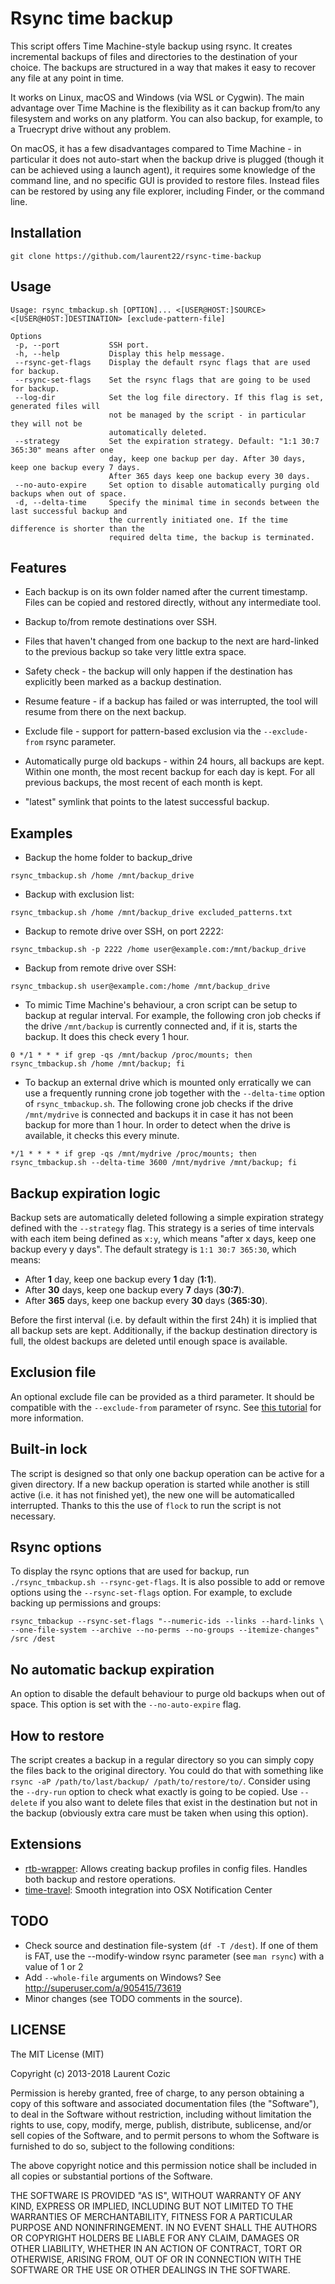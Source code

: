 # Rsync time backup

This script offers Time Machine-style backup using rsync. It creates incremental backups of files and directories to the destination of your choice. The backups are structured in a way that makes it easy to recover any file at any point in time.

It works on Linux, macOS and Windows (via WSL or Cygwin). The main advantage over Time Machine is the flexibility as it can backup from/to any filesystem and works on any platform. You can also backup, for example, to a Truecrypt drive without any problem.

On macOS, it has a few disadvantages compared to Time Machine - in particular it does not auto-start when the backup drive is plugged (though it can be achieved using a launch agent), it requires some knowledge of the command line, and no specific GUI is provided to restore files. Instead files can be restored by using any file explorer, including Finder, or the command line.

## Installation

```
git clone https://github.com/laurent22/rsync-time-backup
```

## Usage

```
Usage: rsync_tmbackup.sh [OPTION]... <[USER@HOST:]SOURCE> <[USER@HOST:]DESTINATION> [exclude-pattern-file]

Options
 -p, --port           SSH port.
 -h, --help           Display this help message.
 --rsync-get-flags    Display the default rsync flags that are used for backup.
 --rsync-set-flags    Set the rsync flags that are going to be used for backup.
 --log-dir            Set the log file directory. If this flag is set, generated files will
                      not be managed by the script - in particular they will not be
                      automatically deleted.
 --strategy           Set the expiration strategy. Default: "1:1 30:7 365:30" means after one
                      day, keep one backup per day. After 30 days, keep one backup every 7 days.
                      After 365 days keep one backup every 30 days.
 --no-auto-expire     Set option to disable automatically purging old backups when out of space.
 -d, --delta-time     Specify the minimal time in seconds between the last successful backup and
                      the currently initiated one. If the time difference is shorter than the
                      required delta time, the backup is terminated.
```

## Features

* Each backup is on its own folder named after the current timestamp. Files can be copied and restored directly, without any intermediate tool.

* Backup to/from remote destinations over SSH.

* Files that haven't changed from one backup to the next are hard-linked to the previous backup so take very little extra space.

* Safety check - the backup will only happen if the destination has explicitly been marked as a backup destination.

* Resume feature - if a backup has failed or was interrupted, the tool will resume from there on the next backup.

* Exclude file - support for pattern-based exclusion via the `--exclude-from` rsync parameter.

* Automatically purge old backups - within 24 hours, all backups are kept. Within one month, the most recent backup for each day is kept. For all previous backups, the most recent of each month is kept.

* "latest" symlink that points to the latest successful backup.

## Examples

* Backup the home folder to backup_drive

```
rsync_tmbackup.sh /home /mnt/backup_drive
```

* Backup with exclusion list:

```
rsync_tmbackup.sh /home /mnt/backup_drive excluded_patterns.txt
```

* Backup to remote drive over SSH, on port 2222:

```
rsync_tmbackup.sh -p 2222 /home user@example.com:/mnt/backup_drive
```

* Backup from remote drive over SSH:

```
rsync_tmbackup.sh user@example.com:/home /mnt/backup_drive
```

* To mimic Time Machine's behaviour, a cron script can be setup to backup at regular interval. For example, the following cron job checks if the drive `/mnt/backup` is currently connected and, if it is, starts the backup. It does this check every 1 hour.

```
0 */1 * * * if grep -qs /mnt/backup /proc/mounts; then rsync_tmbackup.sh /home /mnt/backup; fi
```

* To backup an external drive which is mounted only erratically we can use a frequently running crone job together with the `--delta-time` option of `rsync_tmbackup.sh`. The following crone job checks if the drive `/mnt/mydrive` is connected and backups it in case it has not been backup for more than 1 hour. In order to detect when the drive is available, it checks this every minute.

```
*/1 * * * * if grep -qs /mnt/mydrive /proc/mounts; then rsync_tmbackup.sh --delta-time 3600 /mnt/mydrive /mnt/backup; fi
```

## Backup expiration logic

Backup sets are automatically deleted following a simple expiration strategy defined with the `--strategy` flag. This strategy is a series of time intervals with each item being defined as `x:y`, which means "after x days, keep one backup every y days". The default strategy is `1:1 30:7 365:30`, which means:

- After **1** day, keep one backup every **1** day (**1:1**).
- After **30** days, keep one backup every **7** days (**30:7**).
- After **365** days, keep one backup every **30** days (**365:30**).

Before the first interval (i.e. by default within the first 24h) it is implied that all backup sets are kept. Additionally, if the backup destination directory is full, the oldest backups are deleted until enough space is available.

## Exclusion file

An optional exclude file can be provided as a third parameter. It should be compatible with the `--exclude-from` parameter of rsync. See [this tutorial](https://sites.google.com/site/rsync2u/home/rsync-tutorial/the-exclude-from-option) for more information.

## Built-in lock

The script is designed so that only one backup operation can be active for a given directory. If a new backup operation is started while another is still active (i.e. it has not finished yet), the new one will be automaticalled interrupted. Thanks to this the use of `flock` to run the script is not necessary.

## Rsync options

To display the rsync options that are used for backup, run `./rsync_tmbackup.sh --rsync-get-flags`. It is also possible to add or remove options using the `--rsync-set-flags` option. For example, to exclude backing up permissions and groups:

	rsync_tmbackup --rsync-set-flags "--numeric-ids --links --hard-links \
	--one-file-system --archive --no-perms --no-groups --itemize-changes" /src /dest

## No automatic backup expiration

An option to disable the default behaviour to purge old backups when out of space. This option is set with the `--no-auto-expire` flag.


## How to restore

The script creates a backup in a regular directory so you can simply copy the files back to the original directory. You could do that with something like `rsync -aP /path/to/last/backup/ /path/to/restore/to/`. Consider using the `--dry-run` option to check what exactly is going to be copied. Use `--delete` if you also want to delete files that exist in the destination but not in the backup (obviously extra care must be taken when using this option).

## Extensions

* [rtb-wrapper](https://github.com/thomas-mc-work/rtb-wrapper): Allows creating backup profiles in config files. Handles both backup and restore operations.
* [time-travel](https://github.com/joekerna/time-travel): Smooth integration into OSX Notification Center

## TODO

* Check source and destination file-system (`df -T /dest`). If one of them is FAT, use the --modify-window rsync parameter (see `man rsync`) with a value of 1 or 2
* Add `--whole-file` arguments on Windows? See http://superuser.com/a/905415/73619
* Minor changes (see TODO comments in the source).

## LICENSE

The MIT License (MIT)

Copyright (c) 2013-2018 Laurent Cozic

Permission is hereby granted, free of charge, to any person obtaining a copy
of this software and associated documentation files (the "Software"), to deal
in the Software without restriction, including without limitation the rights
to use, copy, modify, merge, publish, distribute, sublicense, and/or sell
copies of the Software, and to permit persons to whom the Software is
furnished to do so, subject to the following conditions:

The above copyright notice and this permission notice shall be included in
all copies or substantial portions of the Software.

THE SOFTWARE IS PROVIDED "AS IS", WITHOUT WARRANTY OF ANY KIND, EXPRESS OR
IMPLIED, INCLUDING BUT NOT LIMITED TO THE WARRANTIES OF MERCHANTABILITY,
FITNESS FOR A PARTICULAR PURPOSE AND NONINFRINGEMENT. IN NO EVENT SHALL THE
AUTHORS OR COPYRIGHT HOLDERS BE LIABLE FOR ANY CLAIM, DAMAGES OR OTHER
LIABILITY, WHETHER IN AN ACTION OF CONTRACT, TORT OR OTHERWISE, ARISING FROM,
OUT OF OR IN CONNECTION WITH THE SOFTWARE OR THE USE OR OTHER DEALINGS IN
THE SOFTWARE.
